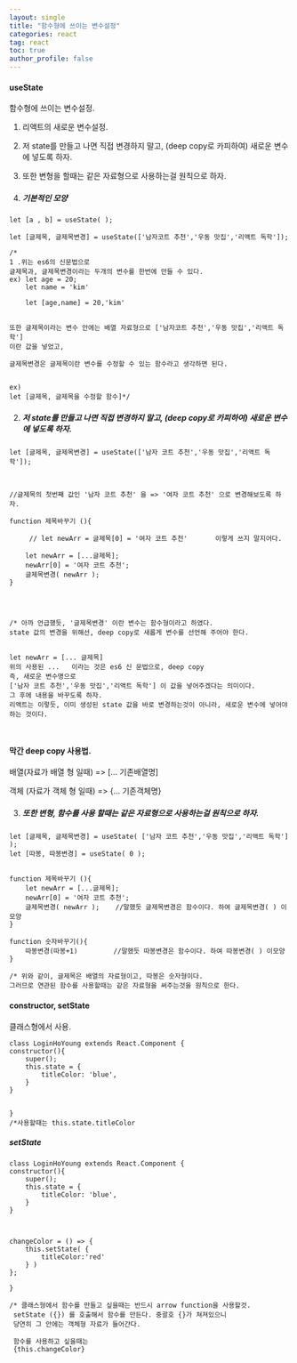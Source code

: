 ```yaml
---
layout: single
title: "함수형에 쓰이는 변수설정"
categories: react
tag: react
toc: true
author_profile: false
---
```


#### useState

함수형에 쓰이는 변수설정.

1. 리액트의 새로운 변수설정.

2. 저 state를 만들고 나면 직접 변경하지 말고, (deep copy로 카피하여) 새로운 변수에 넣도록 하자.

3. 또한 변형을 할때는 같은 자료형으로 사용하는걸 원칙으로 하자.

4. ##### 기본적인 모양

```react
let [a , b] = useState( );

let [글제목, 글제목변경] = useState(['남자코트 추천','우동 맛집','리액트 독학']);

/*
1 .위는 es6의 신문법으로
글제목과, 글제목변경이라는 두개의 변수를 한번에 만들 수 있다.
ex) let age = 20;
	let name = 'kim'

	let [age,name] = 20,'kim'


또한 글제목이라는 변수 안에는 배열 자료형으로 ['남자코트 추천','우동 맛집','리액트 독학']
이란 값을 넣었고,

글제목변경은 글제목이란 변수를 수정할 수 있는 함수라고 생각하면 된다.


ex)
let [글제목, 글제목을 수정할 함수]*/
```

2. ##### 저 state를 만들고 나면 직접 변경하지 말고, (deep copy로 카피하여) 새로운 변수에 넣도록 하자.

```react
let [글제목, 글제목변경] = useState(['남자 코트 추천','우동 맛집','리액트 독학']);



//글제목의 첫번째 값인 '남자 코트 추천' 을 => '여자 코트 추천' 으로 변경해보도록 하자.

function 제목바꾸기 (){

     // let newArr = 글제목[0] = '여자 코트 추천'       이렇게 쓰지 말지어다.

    let newArr = [...글제목];
    newArr[0] = '여자 코트 추천';
    글제목변경( newArr );
}




/* 아까 언급했듯, '글제목변경' 이란 변수는 함수형이라고 하였다.
state 값의 변경을 위해선, deep copy로 새롭게 변수를 선언해 주어야 한다.


let newArr = [... 글제목]
위의 사용된 ...   이라는 것은 es6 신 문법으로, deep copy
즉, 새로운 변수명으로
['남자 코트 추천','우동 맛집','리액트 독학'] 이 값을 넣어주겠다는 의미이다.
그 후에 내용을 바꾸도록 하자.
리액트는 이렇듯, 이미 생성된 state 값을 바로 변경하는것이 아니라, 새로운 변수에 넣어야 하는 것이다.



```

#### 막간 deep copy 사용법.

배열(자료가 배열 형 일때) => [... 기존배열명]

객체 (자료가 객체 형 일때) => {... 기존객체명}

3. ##### 또한 변형, 함수를 사용 할때는 같은 자료형으로 사용하는걸 원칙으로 하자.

```react
let [글제목, 글제목변경] = useState( ['남자 코트 추천','우동 맛집','리액트 독학'] );
let [따봉, 따봉변경] = useState( 0 );


function 제목바꾸기 (){
    let newArr = [...글제목];
    newArr[0] = '여자 코트 추천';
    글제목변경( newArr );    //말했듯 글제목변경은 함수이다. 하여 글제목변경( ) 이모양
}

function 숫자바꾸기(){
    따봉변경(따봉+1)         //말했듯 따봉변경은 함수이다. 하여 따봉변경( ) 이모양
}

/* 위와 같이, 글제목은 배열의 자료형이고, 따봉은 숫자형이다.
그러므로 연관된 함수를 사용할때는 같은 자료형을 써주는것을 원칙으로 한다.

```

#### constructor, setState

클래스형에서 사용.

```react
class LoginHoYoung extends React.Component {
constructor(){
    super();
    this.state = {
        titleColor: 'blue',
    }
}


}
/*사용할때는 this.state.titleColor
```

##### setState

```react
class LoginHoYoung extends React.Component {
constructor(){
    super();
    this.state = {
        titleColor: 'blue',
    }
}



changeColor = () => {
    this.setState( {
        titleColor:'red'
    } )
};

}

/* 클래스형에서 함수를 만들고 싶을때는 반드시 arrow function을 사용할것.
 setState ({}) 를 호출해서 함수를 만든다. 중괄호 {}가 쳐져있으니
 당연히 그 안에는 객체형 자료가 들어간다.

 함수를 사용하고 싶을때는
 {this.changeColor}

```
